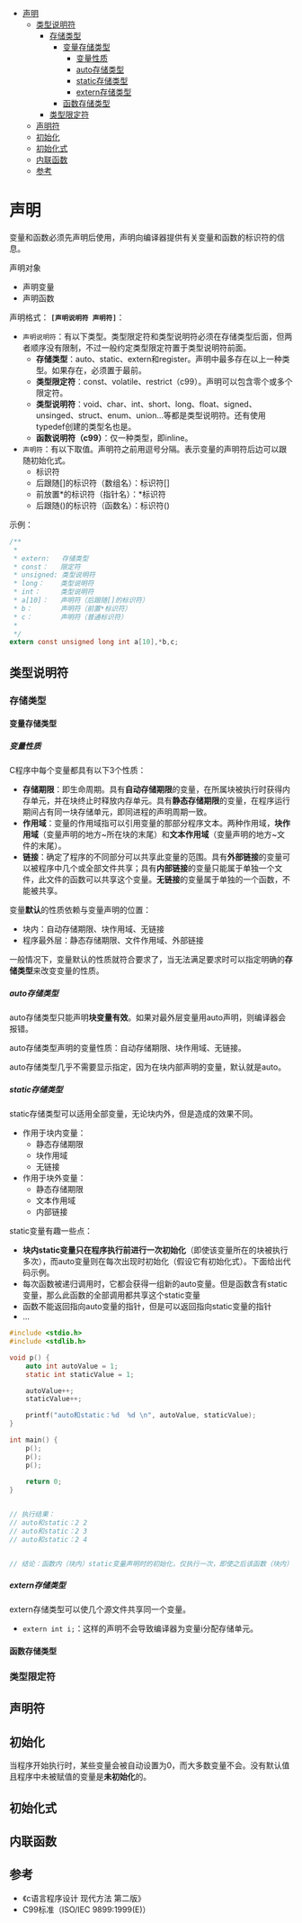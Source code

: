 <!-- TOC -->

- [声明](#声明)
    - [类型说明符](#类型说明符)
        - [存储类型](#存储类型)
            - [变量存储类型](#变量存储类型)
                - [变量性质](#变量性质)
                - [auto存储类型](#auto存储类型)
                - [static存储类型](#static存储类型)
                - [extern存储类型](#extern存储类型)
            - [函数存储类型](#函数存储类型)
        - [类型限定符](#类型限定符)
    - [声明符](#声明符)
    - [初始化](#初始化)
    - [初始化式](#初始化式)
    - [内联函数](#内联函数)
    - [参考](#参考)

<!-- /TOC -->


# 声明

变量和函数必须先声明后使用，声明向编译器提供有关变量和函数的标识符的信息。

声明对象
- 声明变量
- 声明函数

声明格式： **`[声明说明符 声明符]`**：
- `声明说明符`：有以下类型。类型限定符和类型说明符必须在存储类型后面，但两者顺序没有限制，不过一般约定类型限定符置于类型说明符前面。
    - **存储类型**：auto、static、extern和register。声明中最多存在以上一种类型。如果存在，必须置于最前。
    - **类型限定符**：const、volatile、restrict（c99）。声明可以包含零个或多个限定符。
    - **类型说明符**：void、char、int、short、long、float、signed、unsinged、struct、enum、union...等都是类型说明符。还有使用typedef创建的类型名也是。
    - **函数说明符（c99）**：仅一种类型，即inline。
- `声明符`：有以下取值。声明符之前用逗号分隔。表示变量的声明符后边可以跟随初始化式。
    - 标识符
    - 后跟随[]的标识符（数组名）：标识符[]
    - 前放置*的标识符（指针名）：\*标识符
    - 后跟随()的标识符（函数名）：标识符()

示例：
```c
/**
 *
 * extern:   存储类型
 * const：   限定符
 * unsigned: 类型说明符
 * long：    类型说明符
 * int：     类型说明符
 * a[10]：   声明符（后跟随[]的标识符）
 * b：       声明符（前置*标识符）
 * c：       声明符（普通标识符）
 *
 */
extern const unsigned long int a[10],*b,c;
```



<!-- ISO/IEC标准文档目录：
- 英文
    - Storage-class specifiers
    - Type specifiers
    - Type qualifiers
    - Function specifiers
    - Declarators
    - Type names
    - Type definitions
    - Initialization
- 中文
    - 存储说明符
    - 类型说明符
    - 类型修饰符
    - 函数说明符
    - 声明符
    - 类型名称
    - 类型定义
    - 初始化 -->



<!-- 
=== 变量类型

==== 局部变量

1. 函数体内的声明的变量称为该函数的**局部变量**
2. 局部变量性质
    - **自动存储期限**：生命周期随函数
    - **块作用域**
3. 静态局部变量：前面加上static
    - **静态存储期限**：该变量生命周期不随函数，而是整个程序，拥有固定的存储单元
    - **块作用域**
4. 形参局部变量：性质和局部变量一样


==== 外部变量

1. 声明在函数体外的变量称为**外部变量**
2. 外部变量性质
    - **静态存储期限**：如同static声明的局部变量，拥有整个程序的生命周期，有固定的存储单元
    - **文件作用域**：拥有整个**文件的作用域**，从变量被声明的点开始一直到文件的末尾。 
3. 外部变量可以被不同的函数共享，但不要太依赖，不要随意修改共享的外部变量值，不注意的话可能产生错误、冲突。除非指用作只读或const修饰，不过只读的话，也可以使用宏。




==== 存储类型

c程序中每个变量都具体以下3个性质：
1. **存储期限**：决定变量的生命周期。
2. **作用域**：具有块作用域和文本作用域。
3. **链接**：确定程序不同部分可以共享此变量的范围。
    - 外部链接：的变量可以被程序中几个或全部文件共享
    - 内部链接：的变量只属于单独一个文件
    - 无链接：的变量属于单独的一个函数

变量的默认存储期限、作用域和链接都依赖于变量声明的位置：
- 在块：内部声明的变量：auto存储、块作用域、并且无链接
- 程序最外层：声明的的变量：static存储、文本作用域、外部链接

大多数情况下，默认的变量性质就足够了。



变量的存储类型：
1. auto类型存储仅对属于块的变量有效
2. static类型，可以用于全部变量，无需考虑声明位置。但产生效果些许不同
    - 块外部static声明：`static int i`，对比默认，改变了链接：外部->内部
        - 静态存储
        - 文本作用域
        - 内部链接
    - 块内部static声明：`void f(void){ static int j; }`，对比默认，改变了存储：auto->static
        - 静态存储
        - 块作用域
        - 无链接
3. extern类型：使得几个源文件可以共享同一个变量。待定...
4. register类型要求编译器把变量存储在寄存器中，而不像其它保存在内存中。指明存储类型为register，对编译器来说是一种请求，不是命令。该类型，目前不做了解。


函数的存储类型：
1. extern：指定函数具有外部链接
2. static：指定函数具有内部链接

函数默认是extern类型

-->

## 类型说明符

### 存储类型

#### 变量存储类型

##### 变量性质

C程序中每个变量都具有以下3个性质：
- **存储期限**：即生命周期。具有**自动存储期限**的变量，在所属块被执行时获得内存单元，并在块终止时释放内存单元。具有**静态存储期限**的变量，在程序运行期间占有同一块存储单元，即同进程的声明周期一致。
- **作用域**：变量的作用域指可以引用变量的那部分程序文本。两种作用域，**块作用域**（变量声明的地方~所在块的末尾）和**文本作用域**（变量声明的地方~文件的末尾）。
- **链接**：确定了程序的不同部分可以共享此变量的范围。具有**外部链接**的变量可以被程序中几个或全部文件共享；具有**内部链接**的变量只能属于单独一个文件，此文件的函数可以共享这个变量。**无链接**的变量属于单独的一个函数，不能被共享。


变量**默认**的性质依赖与变量声明的位置：
- 块内：自动存储期限、块作用域、无链接
- 程序最外层：静态存储期限、文件作用域、外部链接

一般情况下，变量默认的性质就符合要求了，当无法满足要求时可以指定明确的**存储类型**来改变变量的性质。

##### auto存储类型

auto存储类型只能声明**块变量有效**。如果对最外层变量用auto声明，则编译器会报错。

auto存储类型声明的变量性质：自动存储期限、块作用域、无链接。

auto存储类型几乎不需要显示指定，因为在块内部声明的变量，默认就是auto。

##### static存储类型

static存储类型可以适用全部变量，无论块内外，但是造成的效果不同。
- 作用于块内变量：
    - 静态存储期限
    - 块作用域
    - 无链接
- 作用于块外变量：
    - 静态存储期限
    - 文本作用域
    - 内部链接

static变量有趣一些点：
- **块内static变量只在程序执行前进行一次初始化**（即使该变量所在的块被执行多次），而auto变量则在每次出现时初始化（假设它有初始化式）。下面给出代码示例。
- 每次函数被递归调用时，它都会获得一组新的auto变量。但是函数含有static变量，那么此函数的全部调用都共享这个static变量
- 函数不能返回指向auto变量的指针，但是可以返回指向static变量的指针
- ...

```c
#include <stdio.h>
#include <stdlib.h>

void p() {
    auto int autoValue = 1;
    static int staticValue = 1;

    autoValue++;
    staticValue++;

    printf("auto和static：%d  %d \n", autoValue, staticValue);
}

int main() {
    p();
    p();
    p();
    
    return 0;
}


// 执行结果：
// auto和static：2 2
// auto和static：2 3
// auto和static：2 4


// 结论：函数内（块内）static变量声明时的初始化，仅执行一次，即使之后该函数（块内）多次被调用执行。
```


##### extern存储类型

extern存储类型可以使几个源文件共享同一个变量。

- `extern int i;`：这样的声明不会导致编译器为变量i分配存储单元。



#### 函数存储类型

### 类型限定符

## 声明符

## 初始化

当程序开始执行时，某些变量会被自动设置为0，而大多数变量不会。没有默认值且程序中未被赋值的变量是**未初始化**的。

## 初始化式

## 内联函数

## 参考

- 《c语言程序设计 现代方法 第二版》
- C99标准（ISO/IEC 9899:1999(E)）



